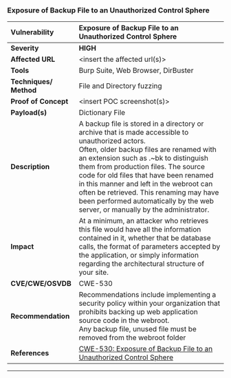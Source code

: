 ### Exposure of Backup File to an Unauthorized Control Sphere

| Vulnerability          | Exposure of Backup File to an Unauthorized Control Sphere                                                                                                                                                                                                                                                                                                                                                                                          |
|:---------------------- |:-------------------------------------------------------------------------------------------------------------------------------------------------------------------------------------------------------------------------------------------------------------------------------------------------------------------------------------------------------------------------------------------------------------------------------------------------- |
| **Severity**           | **HIGH**                                                                                                                                                                                                                                                                                                                                                                                                                                           |
| **Affected URL**       | <insert the affected url\(s\)>                                                                                                                                                                                                                                                                                                                                                                                                                     |
| **Tools**              | Burp Suite, Web Browser, DirBuster                                                                                                                                                                                                                                                                                                                                                                                                                 |
| **Techniques/ Method** | File and Directory fuzzing                                                                                                                                                                                                                                                                                                                                                                                                                         |
| **Proof of Concept**   | <insert POC screenshot\(s\)>                                                                                                                                                                                                                                                                                                                                                                                                                       |
| **Payload\(s\)**       | Dictionary File                                                                                                                                                                                                                                                                                                                                                                                                                                    |
| **Description**        | A backup file is stored in a directory or archive that is made accessible to unauthorized actors.<br/>Often, older backup files are renamed with an extension such as .~bk to distinguish them from production files. The source code for old files that have been renamed in this manner and left in the webroot can often be retrieved. This renaming may have been performed automatically by the web server, or manually by the administrator. |
| **Impact**             | At a minimum, an attacker who retrieves this file would have all the information contained in it, whether that be database calls, the format of parameters accepted by the application, or simply information regarding the architectural structure of your site.                                                                                                                                                                                  |
| **CVE/CWE/OSVDB**      | CWE-530                                                                                                                                                                                                                                                                                                                                                                                                                                            |
| **Recommendation**     | Recommendations include implementing a security policy within your organization that prohibits backing up web application source code in the webroot. <br/>Any backup file, unused file must be removed from the webroot folder                                                                                                                                                                                                                    |
| **References**         | [CWE-530: Exposure of Backup File to an Unauthorized Control Sphere](https://cwe.mitre.org/data/definitions/530.html)                                                                                                                                                                                                                                                                                                                              |

---

### 
